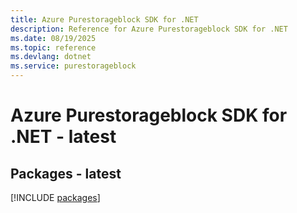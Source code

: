 ```yaml
---
title: Azure Purestorageblock SDK for .NET
description: Reference for Azure Purestorageblock SDK for .NET
ms.date: 08/19/2025
ms.topic: reference
ms.devlang: dotnet
ms.service: purestorageblock
---
```

# Azure Purestorageblock SDK for .NET - latest
## Packages - latest
[!INCLUDE [packages](purestorageblock-index.md)]
